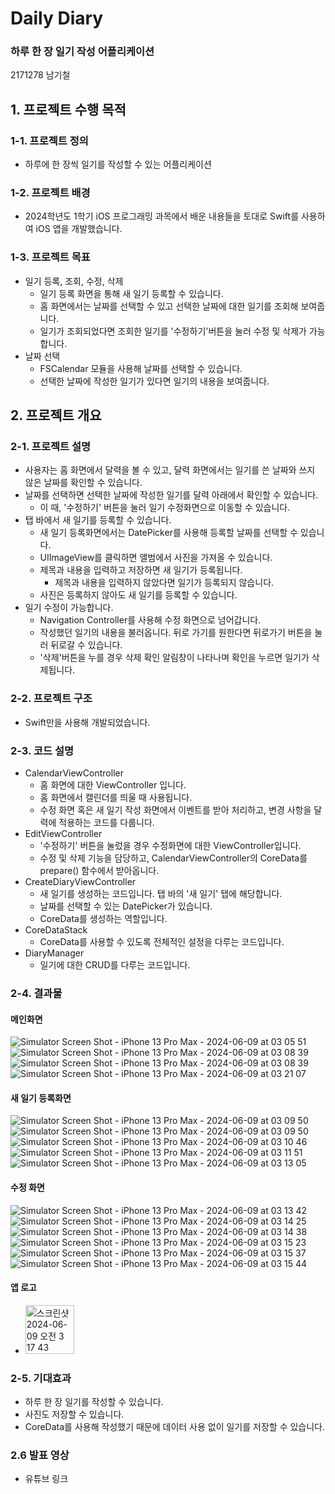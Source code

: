 # Daily Diary
### 하루 한 장 일기 작성 어플리케이션
2171278 남기철

## 1. 프로젝트 수행 목적
### 1-1. 프로젝트 정의
- 하루에 한 장씩 일기를 작성할 수 있는 어플리케이션

### 1-2. 프로젝트 배경
- 2024학년도 1학기 iOS 프로그래밍 과목에서 배운 내용들을 토대로 Swift를 사용하여 iOS 앱을 개발했습니다.

### 1-3. 프로젝트 목표
- 일기 등록, 조회, 수정, 삭제
  - 일기 등록 화면을 통해 새 일기 등록할 수 있습니다.
  - 홈 화면에서는 날짜를 선택할 수 있고 선택한 날짜에 대한 일기를 조회해 보여줍니다.
  - 일기가 조회되었다면 조회한 일기를 '수정하기'버튼을 눌러 수정 및 삭제가 가능합니다.
- 날짜 선택
  - FSCalendar 모듈을 사용해 날짜를 선택할 수 있습니다.
  - 선택한 날짜에 작성한 일기가 있다면 일기의 내용을 보여줍니다.

## 2. 프로젝트 개요
### 2-1. 프로젝트 설명
- 사용자는 홈 화면에서 달력을 볼 수 있고, 달력 화면에서는 일기를 쓴 날짜와 쓰지 않은 날짜를 확인할 수 있습니다.
- 날짜를 선택하면 선택한 날짜에 작성한 일기를 달력 아래에서 확인할 수 있습니다.
  - 이 때, '수정하기' 버튼을 눌러 일기 수정화면으로 이동할 수 있습니다.
- 탭 바에서 새 일기를 등록할 수 있습니다.
  - 새 일기 등록화면에서는 DatePicker를 사용해 등록할 날짜를 선택할 수 있습니다.
  - UIImageView를 클릭하면 앨범에서 사진을 가져올 수 있습니다.
  - 제목과 내용을 입력하고 저장하면 새 일기가 등록됩니다.
    - 제목과 내용을 입력하지 않았다면 일기가 등록되지 않습니다.
  - 사진은 등록하지 않아도 새 일기를 등록할 수 있습니다.
- 일기 수정이 가능합니다.
  - Navigation Controller를 사용해 수정 화면으로 넘어갑니다.
  - 작성했던 일기의 내용을 불러옵니다. 뒤로 가기를 원한다면 뒤로가기 버튼을 눌러 뒤로갈 수 있습니다.
  - '삭제'버튼을 누를 경우 삭제 확인 알림창이 나타나며 확인을 누르면 일기가 삭제됩니다.
 
### 2-2. 프로젝트 구조
- Swift만을 사용해 개발되었습니다.

### 2-3. 코드 설명
- CalendarViewController
  - 홈 화면에 대한 ViewController 입니다.
  - 홈 화면에서 캘린더를 띄울 때 사용됩니다.
  - 수정 화면 혹은 새 일기 작성 화면에서 이벤트를 받아 처리하고, 변경 사항을 달력에 적용하는 코드를 다룹니다.
- EditViewController
  - '수정하기' 버튼을 눌렀을 경우 수정화면에 대한 ViewController입니다.
  - 수정 및 삭제 기능을 담당하고, CalendarViewController의 CoreData를 prepare() 함수에서 받아옵니다.
- CreateDiaryViewController
  - 새 일기를 생성하는 코드입니다. 탭 바의 '새 일기' 탭에 해당합니다.
  - 날짜를 선택할 수 있는 DatePicker가 있습니다.
  - CoreData를 생성하는 역할입니다.
- CoreDataStack
  - CoreData를 사용할 수 있도록 전체적인 설정을 다루는 코드입니다.
- DiaryManager
  - 일기에 대한 CRUD를 다루는 코드입니다.

### 2-4. 결과물
#### 메인화면
  ![Simulator Screen Shot - iPhone 13 Pro Max - 2024-06-09 at 03 05 51](https://github.com/GiCheols/DiaryDaily/assets/94215392/e0a110e2-6453-4a7d-9e58-ff03c79a4f29)
  ![Simulator Screen Shot - iPhone 13 Pro Max - 2024-06-09 at 03 08 39](https://github.com/GiCheols/DiaryDaily/assets/94215392/fac87218-b6fa-42f0-93d8-e413b47b4323)
  ![Simulator Screen Shot - iPhone 13 Pro Max - 2024-06-09 at 03 08 39](https://github.com/GiCheols/DiaryDaily/assets/94215392/792ad529-bf5a-429d-8a4a-1bd5a590c3d7)
  ![Simulator Screen Shot - iPhone 13 Pro Max - 2024-06-09 at 03 21 07](https://github.com/GiCheols/DiaryDaily/assets/94215392/f6474586-7d1d-413a-afb9-664102875998)

#### 새 일기 등록화면
  ![Simulator Screen Shot - iPhone 13 Pro Max - 2024-06-09 at 03 09 50](https://github.com/GiCheols/DiaryDaily/assets/94215392/8b702c2f-ef65-416e-8c62-3a9772289b18)
  ![Simulator Screen Shot - iPhone 13 Pro Max - 2024-06-09 at 03 09 50](https://github.com/GiCheols/DiaryDaily/assets/94215392/3c71bd7e-6f24-4e79-9925-fe6f031c8d00)
  ![Simulator Screen Shot - iPhone 13 Pro Max - 2024-06-09 at 03 10 46](https://github.com/GiCheols/DiaryDaily/assets/94215392/6016a371-b641-4e50-b75d-e7427245aea6)
  ![Simulator Screen Shot - iPhone 13 Pro Max - 2024-06-09 at 03 11 51](https://github.com/GiCheols/DiaryDaily/assets/94215392/3900e0d0-cee0-4366-af99-49dfe8b3b021)
  ![Simulator Screen Shot - iPhone 13 Pro Max - 2024-06-09 at 03 13 05](https://github.com/GiCheols/DiaryDaily/assets/94215392/c0cc318e-95e0-46b2-8b1e-0baf0ae49cfe)
#### 수정 화면
  ![Simulator Screen Shot - iPhone 13 Pro Max - 2024-06-09 at 03 13 42](https://github.com/GiCheols/DiaryDaily/assets/94215392/bb209b51-f44a-429e-8f42-46dd75683b9b)
  ![Simulator Screen Shot - iPhone 13 Pro Max - 2024-06-09 at 03 14 25](https://github.com/GiCheols/DiaryDaily/assets/94215392/60275a69-979f-4add-9cb9-a5a9519e6566)
  ![Simulator Screen Shot - iPhone 13 Pro Max - 2024-06-09 at 03 14 38](https://github.com/GiCheols/DiaryDaily/assets/94215392/c39ee184-119f-4f9f-8fbf-ce6fbc03fc8a)
  ![Simulator Screen Shot - iPhone 13 Pro Max - 2024-06-09 at 03 15 23](https://github.com/GiCheols/DiaryDaily/assets/94215392/5ca7e5f0-fe57-4c33-ac2a-9a1cea274edf)
  ![Simulator Screen Shot - iPhone 13 Pro Max - 2024-06-09 at 03 15 37](https://github.com/GiCheols/DiaryDaily/assets/94215392/45409a6e-9e3f-40fe-8465-881a96697171)
  ![Simulator Screen Shot - iPhone 13 Pro Max - 2024-06-09 at 03 15 44](https://github.com/GiCheols/DiaryDaily/assets/94215392/a420647f-9d5f-403b-ba7e-ae9002464a5d)
#### 앱 로고
  - <img width="78" alt="스크린샷 2024-06-09 오전 3 17 43" src="https://github.com/GiCheols/DiaryDaily/assets/94215392/9686ff1d-6603-43fc-a3b0-03fcd679029d">

### 2-5. 기대효과
- 하루 한 장 일기를 작성할 수 있습니다.
- 사진도 저장할 수 있습니다.
- CoreData를 사용해 작성했기 때문에 데이터 사용 없이 일기를 저장할 수 있습니다.

### 2.6 발표 영상
- 유튜브 링크
